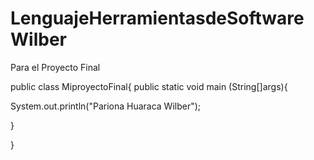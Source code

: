 # LenguajeHerramientasdeSoftware Wilber
Para el Proyecto Final

public class MiproyectoFinal{
 public static void main (String[]args){
 
 System.out.println("Pariona Huaraca Wilber");
 
  }
 
}




